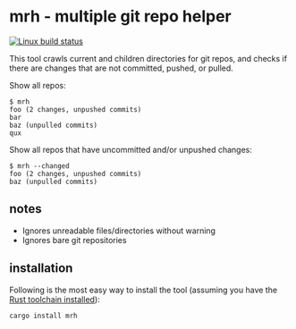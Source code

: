 # mrh - multiple git repo helper

[![Linux build status](https://travis-ci.org/tshepang/mrh.svg?branch=master)](https://travis-ci.org/tshepang/mrh)

This tool crawls current and children directories for git repos,
and checks if there are changes that are not committed, pushed, or pulled.

Show all repos:

    $ mrh
    foo (2 changes, unpushed commits)
    bar
    baz (unpulled commits)
    qux

Show all repos that have uncommitted and/or unpushed changes:

    $ mrh --changed
    foo (2 changes, unpushed commits)
    baz (unpulled commits)


## notes

- Ignores unreadable files/directories without warning
- Ignores bare git repositories


## installation

Following is the most easy way to install the tool
(assuming you have the [Rust toolchain installed][install]):

    cargo install mrh


[install]: https://www.rust-lang.org/en-US/install.html
